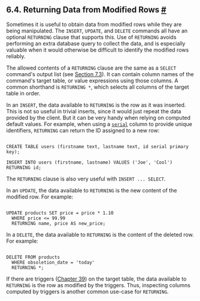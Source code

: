## 6.4. Returning Data from Modified Rows [#](#DML-RETURNING)

Sometimes it is useful to obtain data from modified rows while they are being manipulated. The `INSERT`, `UPDATE`, and `DELETE` commands all have an optional `RETURNING` clause that supports this. Use of `RETURNING` avoids performing an extra database query to collect the data, and is especially valuable when it would otherwise be difficult to identify the modified rows reliably.

The allowed contents of a `RETURNING` clause are the same as a `SELECT` command's output list (see [Section 7.3](queries-select-lists.html "7.3. Select Lists")). It can contain column names of the command's target table, or value expressions using those columns. A common shorthand is `RETURNING *`, which selects all columns of the target table in order.

In an `INSERT`, the data available to `RETURNING` is the row as it was inserted. This is not so useful in trivial inserts, since it would just repeat the data provided by the client. But it can be very handy when relying on computed default values. For example, when using a [`serial`](datatype-numeric.html#DATATYPE-SERIAL "8.1.4. Serial Types") column to provide unique identifiers, `RETURNING` can return the ID assigned to a new row:

```

CREATE TABLE users (firstname text, lastname text, id serial primary key);

INSERT INTO users (firstname, lastname) VALUES ('Joe', 'Cool') RETURNING id;
```

The `RETURNING` clause is also very useful with `INSERT ... SELECT`.

In an `UPDATE`, the data available to `RETURNING` is the new content of the modified row. For example:

```

UPDATE products SET price = price * 1.10
  WHERE price <= 99.99
  RETURNING name, price AS new_price;
```

In a `DELETE`, the data available to `RETURNING` is the content of the deleted row. For example:

```

DELETE FROM products
  WHERE obsoletion_date = 'today'
  RETURNING *;
```

If there are triggers ([Chapter 39](triggers.html "Chapter 39. Triggers")) on the target table, the data available to `RETURNING` is the row as modified by the triggers. Thus, inspecting columns computed by triggers is another common use-case for `RETURNING`.